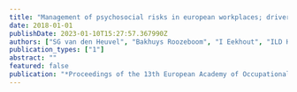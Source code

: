 ```yaml
---
title: "Management of psychosocial risks in european workplaces; drivers and barriers in a national and cultural context: abstract and presentation"
date: 2018-01-01
publishDate: 2023-01-10T15:27:57.367990Z
authors: ["SG van den Heuvel", "Bakhuys Roozeboom", "I Eekhout", "ILD Houtman"]
publication_types: ["1"]
abstract: ""
featured: false
publication: "*Proceedings of the 13th European Academy of Occupational Health Psychology ((EAOHP), Adapting to rapid changes in today’s workplace 5-7 September 2018 in Lisbon, Portugal*"
---
```


